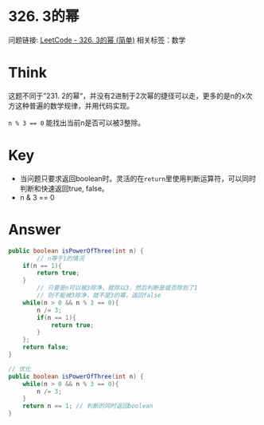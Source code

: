 # 326. 3的幂

问题链接: [LeetCode - 326. 3的幂 (简单)](https://leetcode.cn/problems/power-of-three/description/)
相关标签：数学

# Think

这题不同于”231. 2的幂“，并没有2进制于2次幂的捷径可以走，更多的是n的x次方这种普遍的数学规律，并用代码实现。

`n % 3 == 0` 能找出当前n是否可以被3整除。

# Key

- 当问题只要求返回boolean时。灵活的在`return`里使用判断运算符，可以同时判断和快速返回true, false。
- n & 3 == 0

# Answer

```java
public boolean isPowerOfThree(int n) {
		// n等于1的情况
    if(n == 1){
        return true;
    }
		// 只要是n可以被3除净，就除以3，然后判断是或否除到了1
		// 则不能被3除净，就不是3的幂，返回false
    while(n > 0 && n % 3 == 0){
        n /= 3;
        if(n == 1){
            return true;
        }
    };
    return false;
}

// 优化
public boolean isPowerOfThree(int n) {
    while(n > 0 && n % 3 == 0){
        n /= 3;
    }
    return n == 1; // 判断的同时返回boolean
}
```